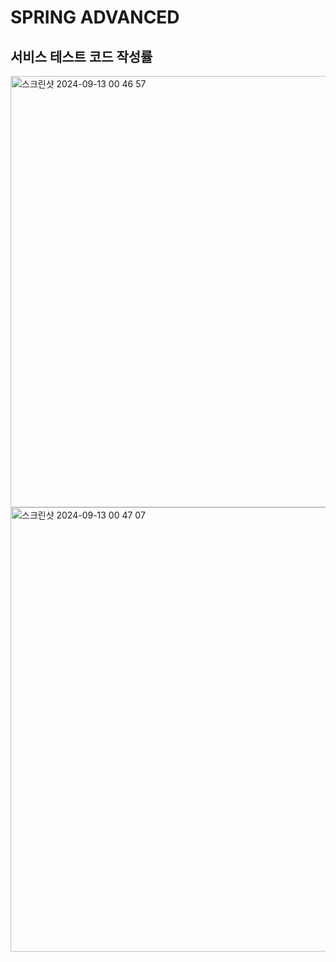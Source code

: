 # SPRING ADVANCED
## 서비스 테스트 코드 작성률

<img width="690" alt="스크린샷 2024-09-13 00 46 57" src="https://github.com/user-attachments/assets/55a858b2-7b44-47af-b4ca-2f9d227c0881">
<img width="711" alt="스크린샷 2024-09-13 00 47 07" src="https://github.com/user-attachments/assets/5c0f5d2c-e996-4a1d-af2a-afe06a3550f1">

